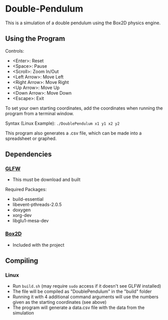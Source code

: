 # Double-Pendulum
This is a simulation of a double pendulum using the Box2D physics engine.

## Using the Program

Controls:
* \<Enter\>: Reset
* \<Space\>: Pause
* \<Scroll\>: Zoom In/Out
* \<Left Arrow\>: Move Left
* \<Right Arrow\>: Move Right
* \<Up Arrow\>: Move Up
* \<Down Arrow\>: Move Down
* \<Escape\>: Exit

To set your own starting coordinates, add the coordinates when running the program from a terminal window.

Syntax (Linux Example): `./DoublePendulum x1 y1 x2 y2`

This program also generates a .csv file, which can be made into a spreadsheet or graphed.

## Dependencies

### [GLFW](https://www.glfw.org/)
* This must be download and built

Required Packages:
* build-essential
* libevent-pthreads-2.0.5
* doxygen
* xorg-dev
* libglu1-mesa-dev

### [Box2D](https://github.com/erincatto/box2d)
* Included with the project

## Compiling

### Linux
* Run `build.sh` (may require `sudo` access if it doesn't see GLFW installed)
* The file will be compiled as "DoublePendulum" in the "build" folder
* Running it with 4 additional command arguments will use the numbers given as the starting coordinates (see above)
* The program will generate a data.csv file with the data from the simulation
